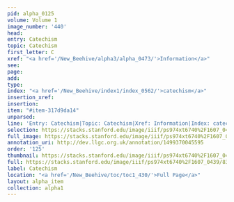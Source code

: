 ```yaml
---
pid: alpha_0125
volume: Volume 1
image_number: '440'
head: 
entry: Catechism
topic: Catechism
first_letter: C
xref: "<a href='/New_Beehive/alpha3/alpha_0473/'>Information</a>"
see: 
page: 
add: 
type: 
index: "<a href='/New_Beehive/index1/index_0562/'>catechism</a>"
insertion_xref: 
insertion: 
item: "#item-317d9da14"
unparsed: 
line: 'Entry: Catechism|Topic: Catechism|Xref: Information|Index: catechism|#item-317d9da14'
selection: https://stacks.stanford.edu/image/iiif/ps974xt6740%2F1607_0439/839,1046,3018,593/full/0/default.jpg
full_image: https://stacks.stanford.edu/image/iiif/ps974xt6740%2F1607_0439/full/full/0/default.jpg
annotation_uri: http://dev.llgc.org.uk/annotation/1499370045595
order: '125'
thumbnail: https://stacks.stanford.edu/image/iiif/ps974xt6740%2F1607_0439/839,1046,600,180/250,/0/default.jpg
full: https://stacks.stanford.edu/image/iiif/ps974xt6740%2F1607_0439/839,1046,3018,593/full/0/default.jpg
label: Catechism
location: "<a href='/New_Beehive/toc/toc1_430/'>Full Page</a>"
layout: alpha_item
collection: alpha1
---
```


